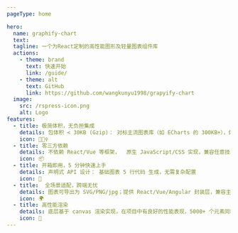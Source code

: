 ```yaml
---
pageType: home

hero:
  name: graphify-chart
  text: 
  tagline: 一个为React定制的高性能图形及轻量图表组件库
  actions:
    - theme: brand
      text: 快速开始
      link: /guide/
    - theme: alt
      text: GitHub
      link: https://github.com/wangkunyu1998/grapyify-chart
  image:
    src: /rspress-icon.png
    alt: Logo
features:
  - title: 极简体积，无负担集成
    details: 包体积 < 30KB (Gzip)： 对标主流图表库（如 ECharts 的 300KB+），体积减少 90%，首屏加载速度提升 3 倍
    icon: 🏃🏻‍♀️
  - title: 零三方依赖
    details: 不依赖 React/Vue 等框架，  原生 JavaScript/CSS 实现，兼容任意技术栈
    icon: 📦
  - title: 开箱即用，5 分钟快速上手
    details: 声明式 API 设计： 基础图表 5 行代码 生成，无需复杂配置
    icon: 🎨
  - title:  全场景适配，跨端无忧
    details: 图表可导出为 SVG/PNG/jpg；提供 React/Vue/Angular 封装层，兼容主流前端框架
    icon: 🌍
  - title: 高性能渲染
    details: 底层基于 canvas 渲染实现，在项目中有良好的性能表现，5000+ 个元素同时执行动画有流畅的表现
    icon: 🌈
---
```

